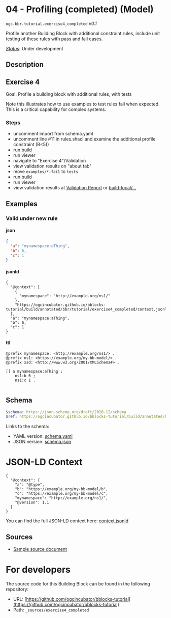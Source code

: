 
# 04 - Profiling (completed) (Model)

`ogc.bbr.tutorial.exercise4_completed` *v0.1*

Profile another Building Block with additional constraint rules, include unit testing of these rules with pass and fail cases.

[*Status*](http://www.opengis.net/def/status): Under development

## Description

## Exercise 4

Goal: Profile a building block with additional rules, with tests

Note this illustrates how to use examples to test rules fail when expected. This is a critical capability for complex systems.

### Steps
- uncomment import from schema.yaml
- uncomment line #11 in rules.shacl and examine the additional profile constraint (B<5))
- run build
- run viewer
- navigate to "Exercise 4"/Validation
- view validation results on "about tab"
- move `examples/*-fail` to `tests`
- run build
- run viewer
- view validation results at [Validation Report](validation) or [build-local/...](/register/build-local/tests/bbr/template/exercise3/_report.json)
## Examples

### Valid under new rule
#### json
```json
{
  "a": "mynamespace:aThing",
  "b": 6,
  "c": 1
}


```

#### jsonld
```jsonld
{
  "@context": [
    {
      "mynamespace": "http://example.org/ns1/"
    },
    "https://ogcincubator.github.io/bblocks-tutorial/build/annotated/bbr/tutorial/exercise4_completed/context.jsonld"
  ],
  "a": "mynamespace:aThing",
  "b": 6,
  "c": 1
}
```

#### ttl
```ttl
@prefix mynamespace: <http://example.org/ns1/> .
@prefix ns1: <https://example.org/my-bb-model/> .
@prefix xsd: <http://www.w3.org/2001/XMLSchema#> .

[] a mynamespace:aThing ;
    ns1:b 6 ;
    ns1:c 1 .


```

## Schema

```yaml
$schema: https://json-schema.org/draft/2020-12/schema
$ref: https://ogcincubator.github.io/bblocks-tutorial/build/annotated/bbr/tutorial/exercise3/schema.yaml

```

Links to the schema:

* YAML version: [schema.yaml](https://ogcincubator.github.io/bblocks-tutorial/build/annotated/bbr/tutorial/exercise4_completed/schema.json)
* JSON version: [schema.json](https://ogcincubator.github.io/bblocks-tutorial/build/annotated/bbr/tutorial/exercise4_completed/schema.yaml)


# JSON-LD Context

```jsonld
{
  "@context": {
    "a": "@type",
    "b": "https://example.org/my-bb-model/b",
    "c": "https://example.org/my-bb-model/c",
    "mynamespace": "http://example.org/ns1/",
    "@version": 1.1
  }
}
```

You can find the full JSON-LD context here:
[context.jsonld](https://ogcincubator.github.io/bblocks-tutorial/build/annotated/bbr/tutorial/exercise4_completed/context.jsonld)

## Sources

* [Sample source document](https://example.com/sources/1)

# For developers

The source code for this Building Block can be found in the following repository:

* URL: [https://github.com/ogcincubator/bblocks-tutorial](https://github.com/ogcincubator/bblocks-tutorial)
* Path: `_sources/exercise4_completed`

